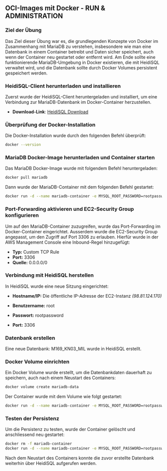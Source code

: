 ## OCI-Images mit Docker - RUN & ADMINISTRATION

### Ziel der Übung
Das Ziel dieser Übung war es, die grundlegenden Konzepte von Docker im Zusammenhang mit MariaDB zu verstehen, insbesondere wie man eine Datenbank in einem Container betreibt und Daten sicher speichert, auch wenn der Container neu gestartet oder entfernt wird. Am Ende sollte eine funktionierende MariaDB-Umgebung in Docker existieren, die mit HeidiSQL verwaltet wird, und die Datenbank sollte durch Docker Volumes persistent gespeichert werden.

### **HeidiSQL-Client herunterladen und installieren**
Zuerst wurde der HeidiSQL-Client heruntergeladen und installiert, um eine Verbindung zur MariaDB-Datenbank im Docker-Container herzustellen.

- **Download-Link**: [HeidiSQL Download](https://www.heidisql.com/download.php)

### **Überprüfung der Docker-Installation**
Die Docker-Installation wurde durch den folgenden Befehl überprüft:
```bash
docker --version
```

### MariaDB Docker-Image herunterladen und Container starten
Das MariaDB Docker-Image wurde mit folgendem Befehl heruntergeladen:

```bash
docker pull mariadb
```

Dann wurde der MariaDB-Container mit dem folgenden Befehl gestartet:

```bash
docker run -d --name mariadb-container -e MYSQL_ROOT_PASSWORD=rootpassword -p 3306:3306 mariadb
```

### Port-Forwarding aktivieren und EC2-Security Group konfigurieren
Um auf den MariaDB-Container zuzugreifen, wurde das Port-Forwarding im Docker-Container eingerichtet. Ausserdem wurde die EC2-Security Group angepasst, um den Zugriff auf Port 3306 zu erlauben. Hierfür wurde in der AWS Management Console eine Inbound-Regel hinzugefügt:

- **Typ:** Custom TCP Rule
- **Port:** 3306
- **Quelle:** 0.0.0.0/0

### Verbindung mit HeidiSQL herstellen
In HeidiSQL wurde eine neue Sitzung eingerichtet:

- **Hostname/IP:** Die öffentliche IP-Adresse der EC2-Instanz *(98.81.124.170)*

- **Benutzername:** root

- **Passwort:** rootpassword

- **Port:** 3306

### Datenbank erstellen
Eine neue Datenbank: M169_KN03_MIL wurde in HeidiSQL erstellt.

### Docker Volume einrichten
Ein Docker Volume wurde erstellt, um die Datenbankdaten dauerhaft zu speichern, auch nach einem Neustart des Containers:

```bash
docker volume create mariadb-data
```

Der Container wurde mit dem Volume wie folgt gestartet:

```bash
docker run -d --name mariadb-container -e MYSQL_ROOT_PASSWORD=rootpassword -v mariadb-data:/var/lib/mysql -p 3306:3306 mariadb
```

### Testen der Persistenz
Um die Persistenz zu testen, wurde der Container gelöscht und anschliessend neu gestartet:

```bash
docker rm -f mariadb-container
docker run -d --name mariadb-container -e MYSQL_ROOT_PASSWORD=rootpassword -v mariadb-data:/var/lib/mysql -p 3306:3306 mariadb
```

Nach dem Neustart des Containers konnte die zuvor erstellte Datenbank weiterhin über HeidiSQL aufgerufen werden.
